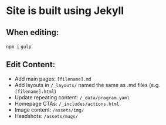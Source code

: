 # Site is built using Jekyll

## When editing:

`npm i`
`gulp`

## Edit Content:
- Add main pages: `[filename].md`
- Add layouts in `/_layouts/` named the same as .md files (e.g. `[filename].html`)
- Update repeating content: `/_data/program.yaml`
- Homepage CTAs: `/_includes/actions.html`
- Image content: `/assets/img/`
- Headshots: `/assets/mugs/`
